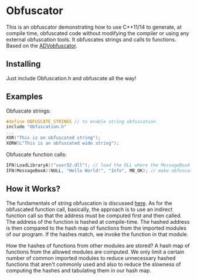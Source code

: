# Obfuscator
This is an obfuscator demonstrating how to use C++11/14 to generate, at compile time, obfuscated code without modifying the compiler or using any external obfuscation tools. It obfuscates strings and calls to functions. Based on the [ADVobfuscator](https://github.com/andrivet/ADVobfuscator).

## Installing
Just include Obfuscation.h and obfuscate all the way!

## Examples
Obfuscate strings:
```cpp
#define OBFUSCATE_STRINGS // to enable string obfuscation
include "Obfuscation.h"
...
XOR("This is an obfuscated string");
XORW(L"This is an obfuscated wide string");
```
Obfuscate function calls:
```cpp
IFN(LoadLibraryA)("user32.dll"); // load the DLL where the MessageBoxA function is located
IFN(MessageBoxA)(NULL, "Hello World!", "Info", MB_OK); // make obfuscated function call
```

## How it Works?
The fundamentals of string obfuscation is discussed [here](https://github.com/andrivet/ADVobfuscator). As for the obfuscated function call, basically, the approach is to use an indirect function call so that the address must be computed first and then called. The address of the function is hashed at compile-time. The hashed address is then compared to the hash map of functions from the imported modules of our program. If the hashes match, we invoke the function in that module.

How the hashes of functions from other modules are stored? A hash map of functions from the allowed modules are computed. We only limit a certain number of common imported modules to reduce unnecessary hashed functions that aren't commonly used and also to reduce the slowness of computing the hashes and tabulating them in our hash map.
